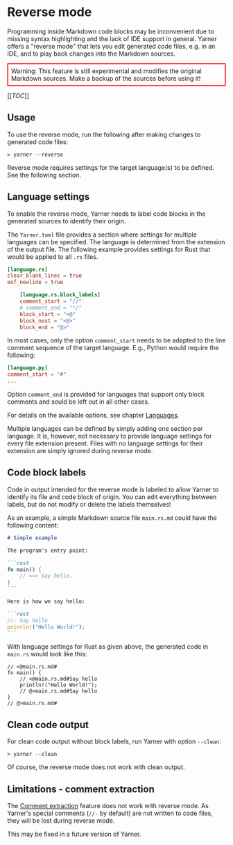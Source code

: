 # Reverse mode

Programming inside Markdown code blocks may be inconvenient due to missing syntax highlighting and the lack of IDE support in general.
Yarner offers a "reverse mode" that lets you edit generated code files, e.g. in an IDE, and to play back changes into the Markdown sources.

<div style="border: 2px solid red; padding: 0.5em;">
Warning: This feature is still experimental and modifies the original Markdown sources. Make a backup of the sources before using it!<br/>
</div>

[[_TOC_]]

## Usage

To use the reverse mode, run the following after making changes to generated code files:

```plaintext
> yarner --reverse
```

Reverse mode requires settings for the target language(s) to be defined. See the following section.

## Language settings

To enable the reverse mode, Yarner needs to label code blocks in the generated sources to identify their origin.

The `Yarner.toml` file provides a section where settings for multiple languages can be specified. The language is determined from the extension of the output file. The following example provides settings for Rust that would be applied to all `.rs` files.

```toml
[language.rs]
clear_blank_lines = true
eof_newline = true

    [language.rs.block_labels]
    comment_start = "//"
    # comment_end = "*/"
    block_start = "<@"
    block_next = "<@>"
    block_end = "@>"
```

In most cases, only the option `comment_start` needs to be adapted to the line comment sequence of the target language. E.g., Python would require the following:

```toml
[language.py]
comment_start = "#"
...
```

Option `comment_end` is provided for languages that support only block comments and sould be left out in all other cases.

For details on the available options, see chapter [Languages](./config-languages.md).

Multiple languages can be defined by simply adding one section per language.
It is, however, not necessary to provide language settings for every file extension present.
Files with no language settings for their extension are simply ignored during reverse mode.

## Code block labels

Code in output intended for the reverse mode is labeled to allow Yarner to identify its file and code block of origin. You can edit everything between labels, but do not modify or delete the labels themselves!

As an example, a simple Markdown source file `main.rs.md` could have the following content:

````markdown
# Simple example

The program's entry point:

```rust
fn main() {
    // ==> Say hello.
}
```

Here is how we say hello:

```rust
//- Say hello
println!("Hello World!");
```
````

With language settings for Rust as given above, the generated code in `main.rs` would look like this:

```rust,noplaypen
// <@main.rs.md#
fn main() {
    // <@main.rs.md#Say hello
    println!("Hello World!");
    // @>main.rs.md#Say hello
}
// @>main.rs.md#
```

## Clean code output

For clean code output without block labels, run Yarner with option `--clean`:

```plaintext
> yarner --clean
```

Of course, the reverse mode does not work with clean output.

## Limitations - comment extraction

The [Comment extraction](./comment-extraction.md) feature does not work with reverse mode.
As Yarner's special comments (`//-` by default) are not written to code files, they will be lost during reverse mode.

This may be fixed in a future version of Yarner.

